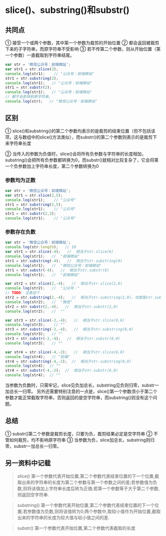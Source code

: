 # slice()、substring()和substr()

## 共同点

① 接受一个或两个参数，其中第一个参数为裁剪的开始位置
② 都会返回被裁剪下来的子字符串，而原字符串不受影响
③ 若不传第二个参数，则从开始位置（第一个参数）一直截取到字符串结尾。


```js
var str = '微信公众号：前端微站';
var str1 = str.slice(2);  
console.log(str1);    // "公众号：前端微站"
str1 = str.substring(2);
console.log(str1);   // "公众号：前端微站"
str1 = str.substr(2);
console.log(str1);   // "公众号：前端微站"
// 都不会影响到原字符串。
console.log(str);   // "微信公众号：前端微站"
```

## 区别

① slice()和substring()的第二个参数均表示的是裁剪的结束位置（但不包括该项，这与数组中的slice()方法类似），而substr()的第二个参数则表示的是裁剪下来字符串长度

② 当传入的参数为负值时，slice()会将所有负参数与字符串的长度相加，substring()会把所有负参数都转换为0，而substr()就相对比较复杂了，它会将第一个负参数加上字符串长度，第二个参数转换为0

### 参数均为正数

```js
var str = '微信公众号：前端微站';
var str1 = str.slice(2,5);
console.log(str1);    // "公众号"
str1 = str.substring(2,5);
console.log(str1);    // "公众号"
str1 = str.substr(2,3);
console.log(str1);    // "公众号"
```

### 参数存在负数


```js
var str = '微信公众号：前端微站';
console.log(str.length);   // 10
var str1 = str.slice(-4);   //  相当于str.slice(6)
console.log(str1);   //  "前端微站"
str1 = str.substring(-4);   //  相当于str.substring(0)
console.log(str1);   //  "微信公众号：前端微站"
str1 = str.substr(-4);   //  相当于str.substr(6)
console.log(str1);   //  "前端微站"

var str2 = str.slice(2,-4);   //  相当于str.slice(2,6)
console.log(str2);   //  "公众号："
// TODO: 注意这个
str2 = str.substring(2,-4);   //  相当于str.substring(2,0)，也就是str.substring(0,2)
console.log(str2);   //  "微信"
str2 = str.substr(2,-4);   //  相当于str.substr(2,0)
console.log(str2);   //  ""

var str3 = str.slice(-2,-4);   //  相当于str.slice(8,6)
console.log(str3);    // ""
str3 = str.substring(-2,-4);   //  相当于str.substring(0,0)
console.log(str3);   // ""
str3 = str.substr(-2,-4);   //  相当于str.substr(8,0)
console.log(str3);   // ""

var str4 = str.slice(-4,-2);   //  相当于str.slice(6,8)
console.log(str4);   // "前端"
str4 = str.substring(-4,-2);  //  相当于str.substring(0,0)
console.log(str4);  // ""
str4 = str.substr(-4,-2);  //  相当于str.substr(6,0)
console.log(str4);  // ""
```

当参数为负数时，只需牢记，slice见负加总长，substring见负则归零，substr一加总长一归零。 另外还需要特别注意的一点是，slice()第一个参数须小于第二个参数才能正常截取字符串，否则返回的是空字符串，而substring()则没有这个问题。

## 总结

① substr()第二个参数是裁剪长度，只要为负，裁剪结果必定是空字符串
② 不管如何裁剪，均不影响原字符串
③ 当参数为负，slice加总长，substring则归零，substr一加总长一归零。

## 另一资料中记载

> slice() 第一个参数代表开始位置,第二个参数代表结束位置的下一个位置,截取出来的字符串的长度为第二个参数与第一个参数之间的差;若参数值为负数,则将该值加上字符串长度后转为正值;若第一个参数等于大于第二个参数,则返回空字符串.

> substring() 第一个参数代表开始位置,第二个参数代表结束位置的下一个位置;若参数值为负数,则将该值转为0;两个参数中,取较小值作为开始位置,截取出来的字符串的长度为较大值与较小值之间的差.

> substr() 第一个参数代表开始位置,第二个参数代表截取的长度
